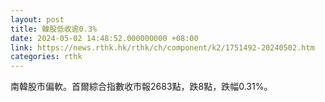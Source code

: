 ```yaml
---
layout: post
title: 韓股低收逾0.3%
date: 2024-05-02 14:48:52.000000000 +08:00
link: https://news.rthk.hk/rthk/ch/component/k2/1751492-20240502.htm
categories: rthk
---
```


南韓股市偏軟。首爾綜合指數收市報2683點，跌8點，跌幅0.31%。
